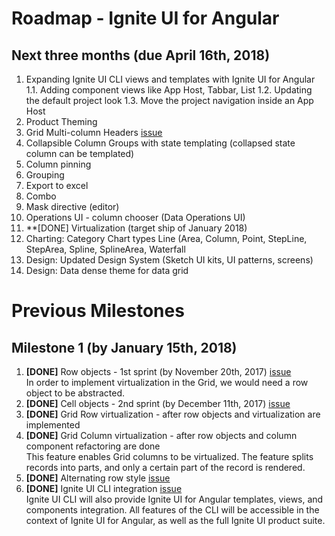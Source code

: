 # Roadmap - Ignite UI for Angular

## Next three months (due April 16th, 2018)

1. Expanding Ignite UI CLI views and templates with Ignite UI for Angular
1.1. Adding component views like App Host, Tabbar, List
1.2. Updating the default project look
1.3. Move the project navigation inside an App Host
2. Product Theming 
3. Grid Multi-column Headers [issue](https://github.com/IgniteUI/igniteui-angular/issues/488)
4. Collapsible Column Groups with state templating (collapsed state column can be templated)
5. Column pinning
6. Grouping
7. Export to excel
8. Combo
9. Mask directive (editor)
10. Operations UI - column chooser (Data Operations UI)          
11. **[DONE] Virtualization (target ship of January 2018)
12. Charting: Category Chart types Line (Area, Column, Point, StepLine, StepArea, Spline, SplineArea, Waterfall
13. Design: Updated Design System (Sketch UI kits, UI patterns, screens)
14. Design: Data dense theme for data grid 
  

# Previous Milestones

## Milestone 1 (by January 15th, 2018)
1. **[DONE]** Row objects - 1st sprint (by November 20th, 2017) [issue](https://github.com/IgniteUI/igniteui-angular/issues/479)  
	In order to implement virtualization in the Grid, we would need a row object to be abstracted. 
2. **[DONE]** Cell objects - 2nd sprint (by December 11th, 2017) [issue](https://github.com/IgniteUI/igniteui-angular/issues/480)  
3. **[DONE]** Grid Row virtualization - after row objects and virtualization are implemented
4. **[DONE]** Grid Column virtualization - after row objects and column component refactoring are done  
	This feature enables Grid columns to be virtualized. The feature splits records into parts, and only a certain part of the record is rendered.
5. **[DONE]** Alternating row style  [issue](https://github.com/IgniteUI/igniteui-angular/issues/489)
6. **[DONE]** Ignite UI CLI integration [issue](https://github.com/IgniteUI/ignite-ui-cli/issues/53)  
    Ignite UI CLI will also provide Ignite UI for Angular templates, views, and components integration. All features of the CLI will be accessible in the context of Ignite UI for Angular, as well as the full Ignite UI product suite.
